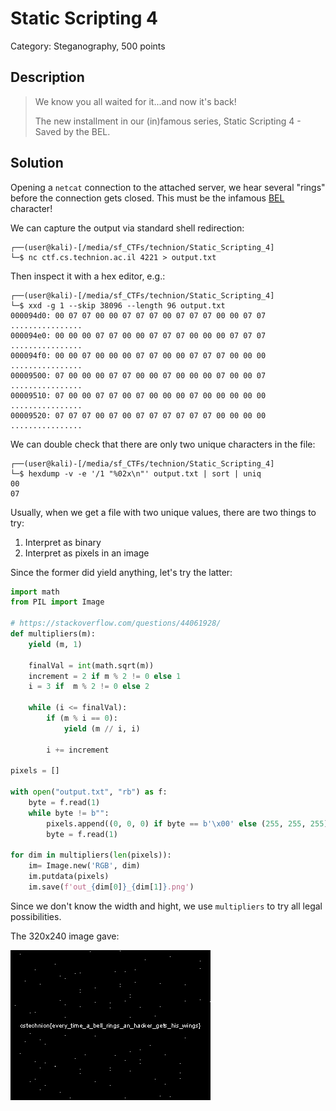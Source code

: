 # Static Scripting 4
Category: Steganography, 500 points

## Description

> We know you all waited for it...and now it's back!
> 
> The new installment in our (in)famous series, Static Scripting 4 - Saved by the BEL.

## Solution

Opening a `netcat` connection to the attached server, we hear several "rings" before the connection gets closed. This must be the infamous [BEL](https://en.wikipedia.org/wiki/Bell_character) character!

We can capture the output via standard shell redirection:

```console
┌──(user@kali)-[/media/sf_CTFs/technion/Static_Scripting_4]
└─$ nc ctf.cs.technion.ac.il 4221 > output.txt
```

Then inspect it with a hex editor, e.g.:

```console
┌──(user@kali)-[/media/sf_CTFs/technion/Static_Scripting_4]
└─$ xxd -g 1 --skip 38096 --length 96 output.txt
000094d0: 00 07 07 00 00 07 07 07 00 07 07 07 00 00 07 07  ................
000094e0: 00 00 00 07 07 00 00 07 07 07 00 00 00 07 07 07  ................
000094f0: 00 00 07 00 00 00 07 07 00 00 07 07 07 00 00 00  ................
00009500: 07 00 00 00 07 07 00 00 07 00 00 00 07 00 00 07  ................
00009510: 07 00 00 07 07 00 07 00 00 00 07 00 00 00 00 00  ................
00009520: 07 07 07 00 07 00 07 07 07 07 07 07 00 00 00 00  ................
```

We can double check that there are only two unique characters in the file:

```console
┌──(user@kali)-[/media/sf_CTFs/technion/Static_Scripting_4]
└─$ hexdump -v -e '/1 "%02x\n"' output.txt | sort | uniq
00
07
```

Usually, when we get a file with two unique values, there are two things to try:

 1. Interpret as binary
 2. Interpret as pixels in an image


Since the former did yield anything, let's try the latter:

```python
import math
from PIL import Image

# https://stackoverflow.com/questions/44061928/
def multipliers(m):
    yield (m, 1)

    finalVal = int(math.sqrt(m))
    increment = 2 if m % 2 != 0 else 1
    i = 3 if  m % 2 != 0 else 2

    while (i <= finalVal):
        if (m % i == 0):
            yield (m // i, i)

        i += increment

pixels = []

with open("output.txt", "rb") as f:
    byte = f.read(1)
    while byte != b"":
        pixels.append((0, 0, 0) if byte == b'\x00' else (255, 255, 255))
        byte = f.read(1)

for dim in multipliers(len(pixels)):
    im= Image.new('RGB', dim)
    im.putdata(pixels)
    im.save(f'out_{dim[0]}_{dim[1]}.png')
```

Since we don't know the width and hight, we use `multipliers` to try all legal possibilities.

The 320x240 image gave:

![](images/static.png)